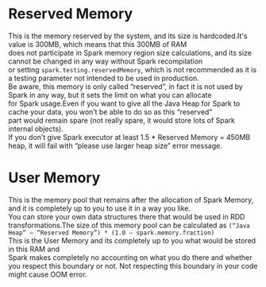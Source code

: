 # Reserved Memory
This is the memory reserved by the system, and its size is hardcoded.It's value is 300MB, which means that this 300MB of RAM  
does not participate in Spark memory region size calculations, and its size cannot be changed in any way without Spark recompilation  
or setting `spark.testing.reservedMemory`, which is not recommended as it is a testing parameter not intended to be used in production.  
Be aware, this memory is only called “reserved”, in fact it is not used by Spark in any way, but it sets the limit on what you can allocate  
for Spark usage.Even if you want to give all the Java Heap for Spark to cache your data, you won’t be able to do so as this “reserved”  
part would remain spare (not really spare, it would store lots of Spark internal objects).    
If you don’t give Spark executor at least 1.5 * Reserved Memory = 450MB heap, it will fail with “please use larger heap size” error message.  

# User Memory
This is the memory pool that remains after the allocation of Spark Memory, and it is completely up to you to use it in a way you like.  
You can store your own data structures there that would be used in RDD transformations.The size of this memory pool can be calculated as 
`(“Java Heap” – “Reserved Memory”) * (1.0 – spark.memory.fraction)`  
This is the User Memory and its completely up to you what would be stored in this RAM and  
Spark makes completely no accounting on what you do there and whether you respect this boundary or not. Not respecting this boundary in your code might cause OOM error.

